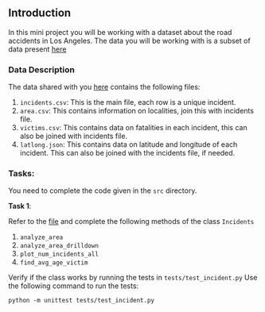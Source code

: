 ## Introduction

In this mini project you will be working with a dataset about the road accidents in Los Angeles. The data you will be working with is a subset of data present [here](https://www.kaggle.com/datasets/cityofLA/los-angeles-traffic-collision-data)


### Data Description

The data shared with you [here](./data/) contains the following files:

1. `incidents.csv`: This is the main file, each row is a unique incident.
2. `area.csv`: This contains information on localities, join this with incidents file.
3. `victims.csv`: This contains data on fatalities in each incident, this can also be joined with incidents file.
4. `latlong.json`: This contains data on latitude and longitude of each incident. This can also be joined with the incidents file, if needed.

### Tasks:

You need to complete the code given in the `src` directory.

**Task 1**:

Refer to the [file](./src/get_incident_details.py) and complete the following methods of the class `Incidents`

1. `analyze_area`
2. `analyze_area_drilldown`
3. `plot_num_incidents_all`
4. `find_avg_age_victim`

Verify if the class works by running the tests in `tests/test_incident.py`
Use the following command to run the tests:

```shell
python -m unittest tests/test_incident.py
```